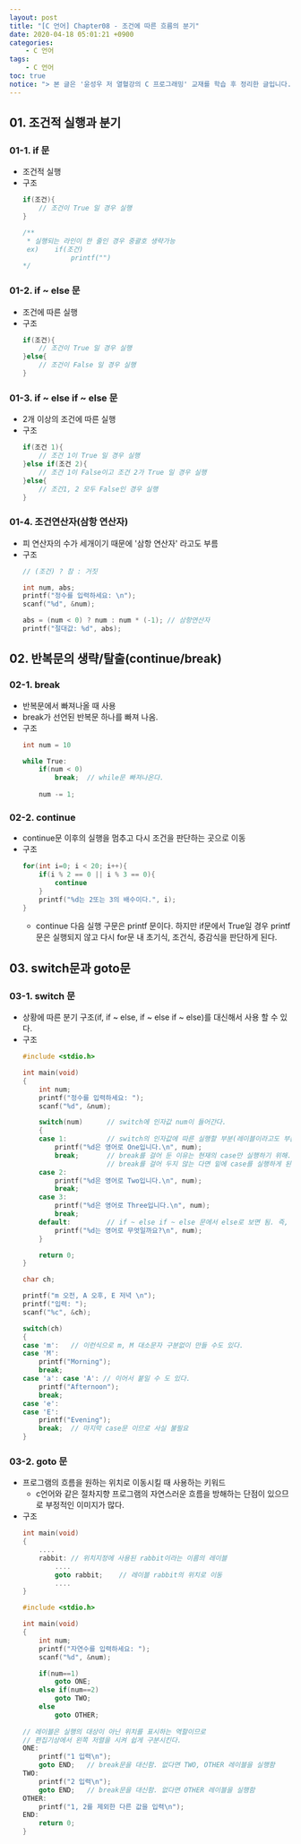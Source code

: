 ```yaml
---
layout: post
title: "[C 언어] Chapter08 - 조건에 따른 흐름의 분기"
date: 2020-04-18 05:01:21 +0900
categories: 
    - C 언어
tags:
    - C 언어
toc: true
notice: "> 본 글은 '윤성우 저 열혈강의 C 프로그래밍' 교재를 학습 후 정리한 글입니다."
---
```


<!-- more -->




## 01. 조건적 실행과 분기

### 01-1. if 문
- 조건적 실행
- 구조
    ```c
    if(조건){
        // 조건이 True 일 경우 실행
    }

    /**
     * 실행되는 라인이 한 줄인 경우 중괄호 생략가능
     ex)    if(조건)
                printf("")   
    */
    ```

### 01-2. if ~ else 문
- 조건에 따른 실행
- 구조
    ```c
    if(조건){
        // 조건이 True 일 경우 실행
    }else{
        // 조건이 False 일 경우 실행
    }
    ```

### 01-3. if ~ else if ~ else 문
- 2개 이상의 조건에 따른 실행
- 구조
    ```c
    if(조건 1){
        // 조건 1이 True 일 경우 실행
    }else if(조건 2){
        // 조건 1이 False이고 조건 2가 True 일 경우 실행
    }else{
        // 조건1, 2 모두 False인 경우 실행
    }
    ```

### 01-4. 조건연산자(삼항 연산자)
- 피 연산자의 수가 세개이기 때문에 '삼항 연산자' 라고도 부름
- 구조
    ```c
    // (조건) ? 참 : 거짓

    int num, abs;
    printf("정수를 입력하세요: \n");
    scanf("%d", &num);

    abs = (num < 0) ? num : num * (-1); // 삼항연산자
    printf("절대값: %d", abs);
    ```

## 02. 반복문의 생략/탈출(continue/break)

### 02-1. break
- 반복문에서 빠져나올 때 사용
- break가 선언된 반복문 하나를 빠져 나옴.
- 구조
    ```c
    int num = 10
    
    while True:
        if(num < 0)
            break;  // while문 빠져나온다.
        
        num -= 1;
    ```

### 02-2. continue
- continue문 이후의 실행을 멈추고 다시 조건을 판단하는 곳으로 이동
- 구조
    ```c
    for(int i=0; i < 20; i++){
        if(i % 2 == 0 || i % 3 == 0){
            continue
        }
        printf("%d는 2또는 3의 배수이다.", i);
    }
    ```
    - continue 다음 실행 구문은 printf 문이다. 하지만 if문에서 True일 경우 printf문은 실행되지 않고 다시 for문 내 초기식, 조건식, 증감식을 판단하게 된다.

## 03. switch문과 goto문

### 03-1. switch 문
- 상황에 따른 분기 구조(if, if ~ else, if ~ else if ~ else)를 대신해서 사용 할 수 있다.
- 구조
    ```c
    #include <stdio.h>

    int main(void)
    {
        int num;
        printf("정수를 입력하세요: ");
        scanf("%d", &num);

        switch(num)      // switch에 인자값 num이 들어간다.
        {
        case 1:          // switch의 인자값에 따른 실행할 부분(레이블이라고도 부름)
            printf("%d은 영어로 One입니다.\n", num);
            break;       // break를 걸어 둔 이유는 현재의 case만 실행하기 위해..
                         // break를 걸어 두지 않는 다면 밑에 case를 실행하게 된다.
        case 2:
            printf("%d은 영어로 Two입니다.\n", num);
            break;
        case 3:
            printf("%d은 영어로 Three입니다.\n", num);
            break;
        default:         // if ~ else if ~ else 문에서 else로 보면 됨. 즉, 모든 case에 안맞은 경우
            printf("%d는 영어로 무엇일까요?\n", num);
        }

        return 0;
    }
    ```
    ```c
    char ch;

    printf("m 오전, A 오후, E 저녁 \n");
    printf("입력: ");
    scanf("%c", &ch);

    switch(ch)
    {
    case 'm':   // 이런식으로 m, M 대소문자 구분없이 만들 수도 있다.
    case 'M':
        printf("Morning");
        break;
    case 'a': case 'A': // 이어서 붙일 수 도 있다.
        printf("Afternoon");
        break;
    case 'e':
    case 'E':
        printf("Evening");
        break;  // 마지막 case문 이므로 사실 불필요
    }
    ```

### 03-2. goto 문
- 프로그램의 흐름을 원하는 위치로 이동시킬 때 사용하는 키워드
    - c언어와 같은 절차지향 프로그램의 자연스러운 흐름을 방해하는 단점이 있으므로 부정적인 이미지가 많다.
- 구조
    ```c
    int main(void)
    {
        ....
        rabbit: // 위치지정에 사용된 rabbit이라는 이름의 레이블
            ....
            goto rabbit;    // 레이블 rabbit의 위치로 이동
            ....
    }
    ```
    ```c
    #include <stdio.h>

    int main(void)
    {
        int num;
        printf("자연수를 입력하세요: ");
        scanf("%d", &num);

        if(num==1)
            goto ONE;
        else if(num==2)
            goto TWO;
        else
            goto OTHER;
        
    // 레이블은 실행의 대상이 아닌 위치를 표시하는 역할이므로
    // 편집기상에서 왼쪽 저렬을 시켜 쉽게 구분시킨다.
    ONE:
        printf("1 입력\n");
        goto END;   // break문을 대신함. 없다면 TWO, OTHER 레이블을 실행함
    TWO:
        printf("2 입력\n");
        goto END;   // break문을 대신함. 없다면 OTHER 레이블을 실행함 
    OTHER:
        printf("1, 2를 제외한 다른 값을 입력\n");
    END:
        return 0;
    }
    ```
